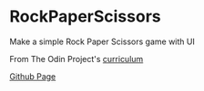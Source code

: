 # RockPaperScissors

Make a simple Rock Paper Scissors game with UI

From The Odin Project's [curriculum](https://www.theodinproject.com/courses/web-development-101/lessons/rock-paper-scissors)

[Github Page](https://kenwang42.github.io/RockPaperScissors/.)